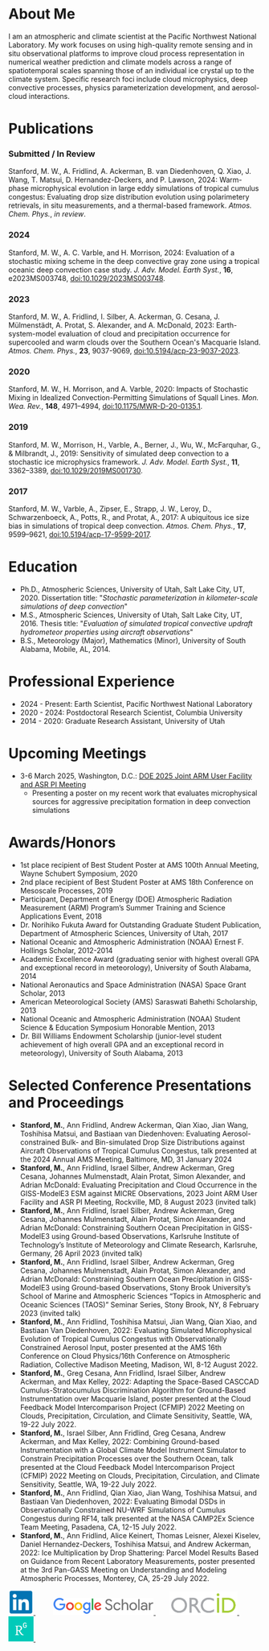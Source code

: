 # About Me

I am an atmospheric and climate scientist at the Pacific Northwest National Laboratory. My work focuses on using high-quality remote sensing and in situ observational platforms to improve cloud process representation in numerical weather prediction and climate models across a range of spatiotemporal scales spanning those of an individual ice crystal up to the climate system. Specific research foci include cloud microphysics, deep convective processes, physics parameterization development, and aerosol-cloud interactions.

# Publications

### Submitted / In Review
Stanford, M. W., A. Fridlind, A. Ackerman, B. van Diedenhoven, Q. Xiao, J. Wang, T. Matsui, D. Hernandez-Deckers, and P. Lawson, 2024: Warm-phase microphysical evolution in large eddy simulations of tropical cumulus congestus: Evaluating drop size distribution evolution using polarimetery retrievals, in situ measurements, and a thermal-based framework. *Atmos. Chem. Phys.*, *in review*.

### 2024
Stanford, M. W., A. C. Varble, and H. Morrison, 2024: Evaluation of a stochastic mixing scheme in the deep convective gray zone using a tropical oceanic deep convection case study. *J. Adv. Model. Earth Syst.*, **16**, e2023MS003748, [doi:10.1029/2023MS003748](https://agupubs.onlinelibrary.wiley.com/doi/full/10.1029/2023MS003748).

### 2023
Stanford, M. W., A. Fridlind, I. Silber, A. Ackerman, G. Cesana, J. Mülmenstädt, A. Protat, S. Alexander, and A. McDonald, 2023: Earth-system-model evaluation of cloud and precipitation occurrence for supercooled and warm clouds over the Southern Ocean's Macquarie Island. *Atmos. Chem. Phys.*, **23**, 9037-9069, [doi:10.5194/acp-23-9037-2023](https://acp.copernicus.org/articles/23/9037/2023/).

### 2020
Stanford, M. W., H. Morrison, and A. Varble, 2020: Impacts of Stochastic Mixing in Idealized Convection-Permitting Simulations of Squall Lines. *Mon. Wea. Rev.*, **148**, 4971–4994, [doi:10.1175/MWR-D-20-0135.1](https://journals.ametsoc.org/view/journals/mwre/148/12/mwr-d-20-0135.1.xml).

### 2019
Stanford, M. W., Morrison, H., Varble, A., Berner, J., Wu, W., McFarquhar, G., & Milbrandt, J., 2019: Sensitivity of simulated deep convection to a stochastic ice microphysics framework. *J. Adv. Model. Earth Syst.*, **11**, 3362–3389, [doi:10.1029/2019MS001730](https://agupubs.onlinelibrary.wiley.com/doi/full/10.1029/2019MS001730).

### 2017
Stanford, M. W., Varble, A., Zipser, E., Strapp, J. W., Leroy, D., Schwarzenboeck, A., Potts, R., and Protat, A., 2017: A ubiquitous ice size bias in simulations of tropical deep convection. *Atmos. Chem. Phys.*, **17**, 9599–9621, [doi:10.5194/acp-17-9599-2017](https://acp.copernicus.org/articles/17/9599/2017/acp-17-9599-2017.html).

# Education
* Ph.D., Atmospheric Sciences, University of Utah, Salt Lake City, UT, 2020. Dissertation title: "*Stochastic parameterization in kilometer-scale simulations of deep convection*"
* M.S., Atmospheric Sciences, University of Utah, Salt Lake City, UT, 2016. Thesis title: "*Evaluation of simulated tropical convective updraft hydrometeor properties using aircraft observations*"
* B.S., Meteorology (Major), Mathematics (Minor), University of South Alabama, Mobile, AL, 2014.

# Professional Experience
* 2024 - Present: Earth Scientist, Pacific Northwest National Laboratory
* 2020 - 2024: Postdoctoral Research Scientist, Columbia University
* 2014 - 2020: Graduate Research Assistant, University of Utah

# Upcoming Meetings

* 3-6 March 2025, Washington, D.C.: [DOE 2025 Joint ARM User Facility and ASR PI Meeting](https://asr.science.energy.gov/meetings/joint-arm-asr-meeting/2025-march)
  * Presenting a poster on my recent work that evaluates microphysical sources for aggressive precipitation formation in deep convection simulations

# Awards/Honors
* 1st place recipient of Best Student Poster at AMS 100th Annual Meeting, Wayne Schubert
Symposium, 2020
* 2nd place recipient of Best Student Poster at AMS 18th Conference on Mesoscale
Processes, 2019
* Participant, Department of Energy (DOE) Atmospheric Radiation Measurement (ARM)
Program’s Summer Training and Science Applications Event, 2018
* Dr. Norihiko Fukuta Award for Outstanding Graduate Student Publication, Department
of Atmospheric Sciences, University of Utah, 2017
* National Oceanic and Atmospheric Administration (NOAA) Ernest F. Hollings Scholar,
2012-2014
* Academic Excellence Award (graduating senior with highest overall GPA and
exceptional record in meteorology), University of South Alabama, 2014
* National Aeronautics and Space Administration (NASA) Space Grant Scholar, 2013
* American Meteorological Society (AMS) Saraswati Bahethi Scholarship, 2013
* National Oceanic and Atmospheric Administration (NOAA) Student Science &
Education Symposium Honorable Mention, 2013
* Dr. Bill Williams Endowment Scholarship (junior-level student achievement of high
overall GPA and an exceptional record in meteorology), University of South Alabama, 2013

# Selected Conference Presentations and Proceedings
* **Stanford, M.**, Ann Fridlind, Andrew Ackerman, Qian Xiao, Jian Wang, Toshihisa Matsui, and Bastiaan
van Diedenhoven: Evaluating Aerosol-constrained Bulk- and Bin-simulated Drop Size
Distributions against Aircraft Observations of Tropical Cumulus Congestus, talk presented at the
2024 Annual AMS Meeting, Baltimore, MD, 31 January 2024
* **Stanford, M.**, Ann Fridlind, Israel Silber, Andrew Ackerman, Greg Cesana, Johannes Mulmenstadt,
Alain Protat, Simon Alexander, and Adrian McDonald: Evaluating Precipitation and Cloud
Occurrence in the GISS-ModelE3 ESM against MICRE Observations, 2023 Joint ARM User
Facility and ASR PI Meeting, Rockville, MD, 8 August 2023 (invited talk)
* **Stanford, M.**, Ann Fridlind, Israel Silber, Andrew Ackerman, Greg Cesana, Johannes Mulmenstadt,
Alain Protat, Simon Alexander, and Adrian McDonald: Constraining Southern Ocean
Precipitation in GISS-ModelE3 using Ground-based Observations, Karlsruhe Institute of
Technology’s Institute of Meteorology and Climate Research, Karlsruhe, Germany, 26 April 2023
(invited talk)
* **Stanford, M.**, Ann Fridlind, Israel Silber, Andrew Ackerman, Greg Cesana, Johannes Mulmenstadt,
Alain Protat, Simon Alexander, and Adrian McDonald: Constraining Southern Ocean
Precipitation in GISS-ModelE3 using Ground-based Observations, Stony Brook University’s
School of Marine and Atmospheric Sciences “Topics in Atmospheric and Oceanic Sciences
(TAOS)” Seminar Series, Stony Brook, NY, 8 February 2023 (invited talk)
* **Stanford, M.**, Ann Fridlind, Toshihisa Matsui, Jian Wang, Qian Xiao, and Bastiaan Van Diedenhoven,
2022: Evaluating Simulated Microphysical Evolution of Tropical Cumulus Congestus with
Observationally Constrained Aerosol Input, poster presented at the AMS 16th Conference on
Cloud Physics/16th Conference on Atmospheric Radiation, Collective Madison Meeting,
Madison, WI, 8-12 August 2022.
* **Stanford, M.**, Greg Cesana, Ann Fridlind, Israel Silber, Andrew Ackerman, and Max Kelley, 2022:
Adapting the Space-Based CASCCAD Cumulus-Stratocumulus Discrimination Algorithm for
Ground-Based Instrumentation over Macquarie Island, poster presented at the Cloud Feedback
Model Intercomparison Project (CFMIP) 2022 Meeting on Clouds, Precipitation, Circulation,
and Climate Sensitivity, Seattle, WA, 19-22 July 2022.
* **Stanford, M.**, Israel Silber, Ann Fridlind, Greg Cesana, Andrew Ackerman, and Max Kelley, 2022:
Combining Ground-based Instrumentation with a Global Climate Model Instrument Simulator to
Constrain Precipitation Processes over the Southern Ocean, talk presented at the Cloud Feedback
Model Intercomparison Project (CFMIP) 2022 Meeting on Clouds, Precipitation, Circulation,
and Climate Sensitivity, Seattle, WA, 19-22 July 2022.
* **Stanford, M.**, Ann Fridlind, Qian Xiao, Jian Wang, Toshihisa Matsui, and Bastiaan Van Diedenhoven,
2022: Evaluating Bimodal DSDs in Observationally Constrained NU-WRF Simulations of
Cumulus Congestus during RF14, talk presented at the NASA CAMP2Ex Science Team Meeting,
Pasadena, CA, 12-15 July 2022.
* **Stanford, M.**, Ann Fridlind, Alice Keinert, Thomas Leisner, Alexei Kiselev, Daniel Hernandez-Deckers,
Toshihisa Matsui, and Andrew Ackerman, 2022: Ice Multiplication by Drop Shattering: Parcel
Model Results Based on Guidance from Recent Laboratory Measurements, poster presented at
the 3rd Pan-GASS Meeting on Understanding and Modeling Atmospheric Processes, Monterey,
CA, 25-29 July 2022.

<a href="https://www.linkedin.com/in/mckenna-stanford/">
  <img src="/linkedin_logo.png" width="50" />
</a>
&nbsp;&nbsp;&nbsp;&nbsp;&nbsp;&nbsp;&nbsp;&nbsp;
<a href="https://scholar.google.com/citations?user=K5LDs5UAAAAJ&hl=en">
  <img src="/google_scholar_logo.png" width="200" />
</a>
&nbsp;&nbsp;&nbsp;&nbsp;&nbsp;&nbsp;
<a href="https://orcid.org/0000-0001-8697-4364">
  <img src="/orcid_logo.png" width="135" />
</a>
&nbsp;&nbsp;&nbsp;&nbsp;&nbsp;&nbsp;&nbsp;&nbsp;
<a href="https://www.researchgate.net/profile/Mckenna-Stanford">
  <img src="/research_gate_logo.png" width="50" />
</a>
&nbsp;&nbsp;&nbsp;&nbsp;&nbsp;&nbsp;&nbsp;&nbsp;
